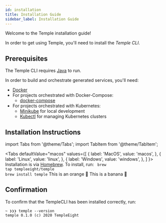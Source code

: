 ```yaml
---
id: installation
title: Installation Guide
sidebar_label: Installation Guide
---
```


Welcome to the Temple installation guide!

In order to get using Temple, you'll need to install the *Temple CLI*. 

## Prerequisites 

The Temple CLI requires [Java](https://java.com/en/download/help/download_options.xml) to run.

In order to build and orchestrate generated services, you'll need:

* [Docker](https://www.docker.com/)
* For projects orchestrated with Docker-Compose: 
    * [docker-compose](https://docs.docker.com/compose/)
* For projects orchestrated with Kubernetes:
    * [Minikube](https://minikube.sigs.k8s.io/docs/) for local development
    * [Kubectl](https://kubernetes.io/docs/tasks/tools/install-kubectl/#verifying-kubectl-configuration) for managing Kubernetes clusters


## Installation Instructions

import Tabs from '@theme/Tabs';
import TabItem from '@theme/TabItem';

<Tabs
  defaultValue="macos"
  values={[
    { label: 'MacOS', value: 'macos', },
    { label: 'Linux', value: 'linux', },
    { label: 'Windows', value: 'windows', },
  ]
}>
<TabItem value="macos">
Installation is via <a href="https://brew.sh/">Homebrew</a>.
To install, run:
<code> brew tap templeeight/temple</code><br/>
<code>brew install temple</code>
</TabItem>
<TabItem value="linux">This is an orange 🍊</TabItem>
<TabItem value="windows">This is a banana 🍌</TabItem>
</Tabs>

## Confirmation

To confirm that the TempleCLI has been installed correctly, run:

```
~ ❯❯❯ temple --version
temple 0.1.0 (c) 2020 TempleEight
```

